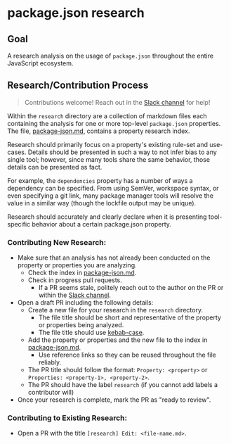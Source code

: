# package.json research

## Goal

A research analysis on the usage of `package.json` throughout the entire JavaScript ecosystem.

## Research/Contribution Process

> Contributions welcome! Reach out in the [Slack channel][slack-channel] for help!

Within the `research` directory are a collection of markdown files each containing the analysis for one or more top-level `package.json` properties. The file, [package-json.md][package-json], contains a property research index.

Research should primarily focus on a property's existing rule-set and use-cases. Details should be presented in such a way to not infer bias to any single tool; however, since many tools share the same behavior, those details can be presented as fact.

For example, the `dependencies` property has a number of ways a dependency can be specified. From using SemVer, workspace syntax, or even specifying a git link, many package manager tools will resolve the value in a similar way (though the lockfile output may be unique).

Research should accurately and clearly declare when it is presenting tool-specific behavior about a certain package.json property.

### Contributing New Research:
- Make sure that an analysis has not already been conducted on the property or properties you are analyzing.
  - Check the index in [package-json.md][package-json].
  - Check in progress pull requests.
    - If a PR seems stale, politely reach out to the author on the PR or within the [Slack channel][slack-channel].
- Open a draft PR including the following details:
  - Create a new file for your research in the `research` directory.
    - The file title should be short and representative of the property or properties being analyzed.
    - The file title should use [kebab-case](https://www.freecodecamp.org/news/programming-naming-conventions-explained/#what-is-kebab-case).
  - Add the property or properties and the new file to the index in [package-json.md][package-json].
    - Use reference links so they can be reused throughout the file reliably.
  - The PR title should follow the format: `Property: <property>` or `Properties: <property-1>, <property-2>`.
  - The PR should have the label `research` (if you cannot add labels a contributor will)
- Once your research is complete, mark the PR as "ready to review".

### Contributing to Existing Research:
- Open a PR with the title `[research] Edit: <file-name.md>`.

[package-json]: <./research/package-json.md>
[slack-channel]: <https://openjs-foundation.slack.com/archives/C05AWQH5E4R>
